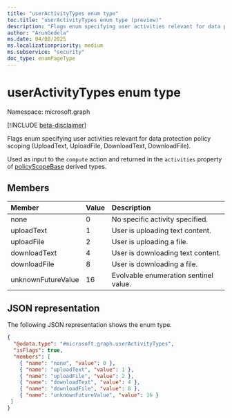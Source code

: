 ```yaml
---
title: "userActivityTypes enum type"
toc.title: "userActivityTypes enum type (preview)"
description: "Flags enum specifying user activities relevant for data protection policy scoping (UploadText, UploadFile, DownloadText, DownloadFile)."
author: "ArunGedela"
ms.date: 04/08/2025
ms.localizationpriority: medium
ms.subservice: "security"
doc_type: enumPageType
---
```


# userActivityTypes enum type

Namespace: microsoft.graph

[!INCLUDE [beta-disclaimer](../../includes/beta-disclaimer.md)]

Flags enum specifying user activities relevant for data protection policy scoping (UploadText, UploadFile, DownloadText, DownloadFile).

Used as input to the `compute` action and returned in the `activities` property of [policyScopeBase](../resources/policyscopebase.md) derived types.

## Members

| Member             | Value | Description                         |
| :----------------- | :---- | :---------------------------------- |
| none               | 0     | No specific activity specified.     |
| uploadText         | 1     | User is uploading text content.     |
| uploadFile         | 2     | User is uploading a file.           |
| downloadText       | 4     | User is downloading text content.   |
| downloadFile       | 8     | User is downloading a file.         |
| unknownFutureValue | 16    | Evolvable enumeration sentinel value. |

## JSON representation

The following JSON representation shows the enum type.
<!-- {
  "blockType": "resource",
  "@odata.type": "microsoft.graph.userActivityTypes",
  "isFlags": true
}-->
``` json
{
  "@odata.type": "#microsoft.graph.userActivityTypes",
  "isFlags": true,
  "members": [
    { "name": "none", "value": 0 },
    { "name": "uploadText", "value": 1 },
    { "name": "uploadFile", "value": 2 },
    { "name": "downloadText", "value": 4 },
    { "name": "downloadFile", "value": 8 },
    { "name": "unknownFutureValue", "value": 16 }
 ]
}
```
